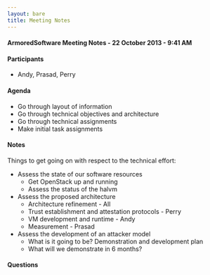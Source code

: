 ```yaml
---
layout: bare
title: Meeting Notes
---
```


#### ArmoredSoftware Meeting Notes - 22 October 2013 - 9:41 AM

#### Participants

* Andy, Prasad, Perry

#### Agenda

* Go through layout of information
* Go through technical objectives and architecture
* Go through technical assignments
* Make initial task assignments


#### Notes

Things to get going on with respect to the technical effort:

* Assess the state of our software resources
  * Get OpenStack up and running
  * Assess the status of the halvm
* Assess the proposed architecture
  * Architecture refinement - All
  * Trust establishment and attestation protocols - Perry
  * VM development and runtime - Andy
  * Measurement - Prasad
* Assess the development of an attacker model
  * What is it going to be?
Demonstration and development plan
  * What will we demonstrate in 6 months?

#### Questions
